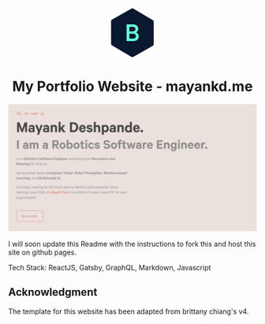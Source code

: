 <div align="center">
  <img alt="Logo" src="https://raw.githubusercontent.com/MayankD409/MayankD409.github.io/dev/src/images/logo.png" width="100" />
</div>
<h1 align="center">
  My Portfolio Website - mayankd.me
</h1>

![demo](https://raw.githubusercontent.com/MayankD409/MayankD409.github.io/dev/src/images/demo.png)

I will soon update this Readme with the instructions to fork this and host this site on github pages.

Tech Stack: ReactJS, Gatsby, GraphQL, Markdown, Javascript

## Acknowledgment

The template for this website has been adapted from brittany chiang's v4.
